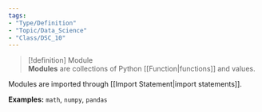 ```yaml
---  
tags:  
- "Type/Definition"  
- "Topic/Data_Science"  
- "Class/DSC_10"  
---  
```

  
> [!definition] Module  
> **Modules** are collections of Python [[Function|functions]] and values.  
  
Modules are imported through [[Import Statement|import statements]].  
  
**Examples:** `math`, `numpy`, `pandas`  
